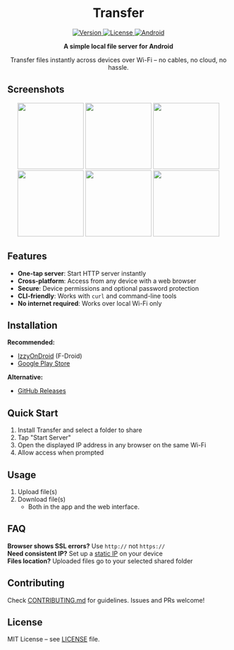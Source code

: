 <h1 align="center">Transfer</h1>

<p align="center">
  <a href="https://github.com/matan-h/Transfer/releases">
    <img src="https://img.shields.io/badge/version-0.5.0-blue.svg" alt="Version">
  </a>
  <a href="LICENSE">
    <img src="https://img.shields.io/badge/license-MIT-green.svg" alt="License">
  </a>
  <a href="https://developer.android.com/about/versions/10">
    <img src="https://img.shields.io/badge/platform-Android%2029+-brightgreen.svg" alt="Android">
  </a>
</p>

<p align="center"><strong>A simple local file server for Android</strong></p>

<p align="center">
  Transfer files instantly across devices over Wi-Fi – no cables, no cloud, no hassle.
</p>

## Screenshots

<p align="center">
  <img src="fastlane/metadata/android/en-US/images/phoneScreenshots/01.png" width="150px" />
  <img src="fastlane/metadata/android/en-US/images/phoneScreenshots/02.png" width="150px" />
  <img src="fastlane/metadata/android/en-US/images/phoneScreenshots/03.png" width="150px" />
  <img src="fastlane/metadata/android/en-US/images/phoneScreenshots/04.png" width="150px" />
  <img src="fastlane/metadata/android/en-US/images/phoneScreenshots/05.png" width="150px" />
  <img src="fastlane/metadata/android/en-US/images/phoneScreenshots/06.png" width="150px" />
</p>

## Features

- **One-tap server**: Start HTTP server instantly  
- **Cross-platform**: Access from any device with a web browser  
- **Secure**: Device permissions and optional password protection  
- **CLI-friendly**: Works with `curl` and command-line tools  
- **No internet required**: Works over local Wi-Fi only  

## Installation

**Recommended:**
- [IzzyOnDroid](https://apt.izzysoft.de/fdroid/index/apk/com.matanh.transfer) (F-Droid)
- [Google Play Store](https://play.google.com/store/apps/details?id=com.matanh.transfer)

**Alternative:**
- [GitHub Releases](https://github.com/matan-h/Transfer/releases)

## Quick Start

1. Install Transfer and select a folder to share  
2. Tap "Start Server"  
3. Open the displayed IP address in any browser on the same Wi-Fi  
4. Allow access when prompted  

## Usage

1. Upload file(s)  
2. Download file(s)  
   - Both in the app and the web interface.  

## FAQ

**Browser shows SSL errors?** Use `http://` not `https://`  
**Need consistent IP?** Set up a [static IP](https://junipersys.com/support/article/14695) on your device  
**Files location?** Uploaded files go to your selected shared folder  

## Contributing

Check [CONTRIBUTING.md](CONTRIBUTING.md) for guidelines. Issues and PRs welcome!

## License

MIT License – see [LICENSE](LICENSE) file.
